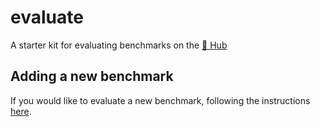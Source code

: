 # evaluate
A starter kit for evaluating benchmarks on the [🤗 Hub](https://huggingface.co)

## Adding a new benchmark

If you would like to evaluate a new benchmark, following the instructions [here](benchmarks/README.md).

